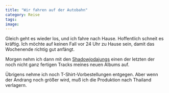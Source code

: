 ```yaml
---
title: "Wir fahren auf der Autobahn"
category: Reise
tags: 
image: 
---
```


Gleich geht es wieder los, und ich fahre nach Hause. Hoffentlich schneit es kräftig. Ich möchte auf keinen Fall vor 24 Uhr zu Hause sein, damit das Wochenende richtig gut anfängt.  

  

Morgen nehm ich dann mit den [Shadowjodajungs](http://www.shadowjoda.com) einen der letzten der noch nicht ganz fertigen Tracks meines neuen Albums auf.  

  

Übrigens nehme ich noch T-Shirt-Vorbestellungen entgegen. Aber wenn der Andrang noch größer wird, muß ich die Produktion nach Thailand verlagern.